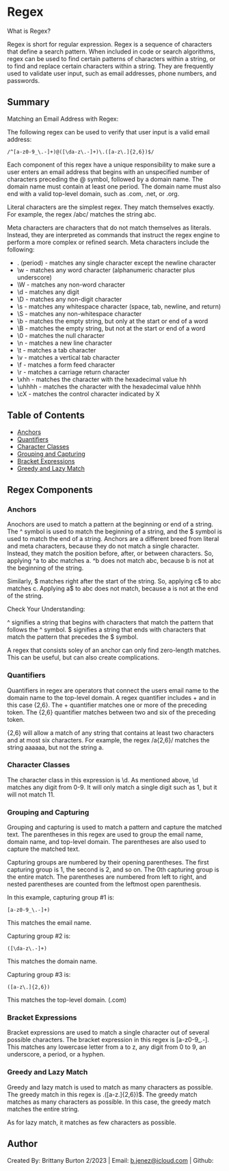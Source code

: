 # Regex

What is Regex?

Regex is short for regular expression. Regex is a sequence of characters that define a search pattern. When included in code or search algorithms, regex can be used to find certain patterns of characters within a string, or to find and replace certain characters within a string. They are frequently used to validate user input, such as email addresses, phone numbers, and passwords.

## Summary

Matching an Email Address with Regex:

The following regex can be used to verify that user input is a valid email address: 
```
/^[a-z0-9_\.-]+)@([\da-z\.-]+)\.([a-z\.]{2,6})$/
```
Each component of this regex have a unique responsibility to make sure a user enters an email address that begins with an unspecified number of characters preceding the @ symbol, followed by a domain name. The domain name must contain at least one period. The domain name must also end with a valid top-level domain, such as .com, .net, or .org.

Literal characters are the simplest regex. They match themselves exactly. For example, the regex /abc/ matches the string abc.

Meta characters are characters that do not match themselves as literals. Instead, they are interpreted as commands that instruct the regex engine to perform a more complex or refined search. Meta characters include the following:

- . (period) - matches any single character except the newline character
- \w - matches any word character (alphanumeric character plus underscore) 
- \W - matches any non-word character
- \d - matches any digit
- \D - matches any non-digit character
- \s - matches any whitespace character (space, tab, newline, and return)
- \S - matches any non-whitespace character
- \b - matches the empty string, but only at the start or end of a word
- \B - matches the empty string, but not at the start or end of a word
- \0 - matches the null character
- \n - matches a new line character
- \t - matches a tab character
- \v - matches a vertical tab character
- \f - matches a form feed character
- \r - matches a carriage return character
- \xhh - matches the character with the hexadecimal value hh
- \uhhhh - matches the character with the hexadecimal value hhhh
- \cX - matches the control character indicated by X

## Table of Contents

- [Anchors](#anchors)
- [Quantifiers](#quantifiers)
- [Character Classes](#character-classes)
- [Grouping and Capturing](#grouping-and-capturing)
- [Bracket Expressions](#bracket-expressions)
- [Greedy and Lazy Match](#greedy-and-lazy-match)

## Regex Components

### Anchors

Anochors are used to match a pattern at the beginning or end of a string. The ^ symbol is used to match the beginning of a string, and the $ symbol is used to match the end of a string. Anchors are a different breed from literal and meta characters, because they do not match a single character. Instead, they match the position before, after, or between characters. So, applying ^a to abc matches a. ^b does not match abc, because b is not at the beginning of the string.

Similarly, $ matches right after the start of the string. So, applying c$ to abc matches c. Applying a$ to abc does not match, because a is not at the end of the string.

Check Your Understanding:

^ signifies a string that begins with characters that match the pattern that follows the ^ symbol.
$ signifies a string that ends with characters that match the pattern that precedes the $ symbol.

A regex that consists soley of an anchor can only find zero-length matches. This can be useful, but can also create complications.

### Quantifiers

Quantifiers in regex are operators that connect the users email name to the domain name to the top-level domain. A regex quantifier includes + and in this case {2,6}. The + quantifier matches one or more of the preceding token. The {2,6} quantifier matches between two and six of the preceding token.

{2,6} will allow a match of any string that contains at least two characters and at most six characters. For example, the regex /a{2,6}/ matches the string aaaaaa, but not the string a.

### Character Classes

The character class in this expression is \d. As mentioned above, \d matches any digit from 0-9. It will only match a single digit such as 1, but it will not match 11.

### Grouping and Capturing

Grouping and capturing is used to match a pattern and capture the matched text. The parentheses in this regex are used to group the email name, domain name, and top-level domain. The parentheses are also used to capture the matched text.

Capturing groups are numbered by their opening parentheses. The first capturing group is 1, the second is 2, and so on. The 0th capturing group is the entire match. The parentheses are numbered from left to right, and nested parentheses are counted from the leftmost open parenthesis.

In this example, capturing group #1 is:
```
[a-z0-9_\.-]+)
```
This matches the email name.

Capturing group #2 is:
```
([\da-z\.-]+)
```
This matches the domain name.

Capturing group #3 is:
```
([a-z\.]{2,6})
```
This matches the top-level domain. (.com)

### Bracket Expressions

Bracket expressions are used to match a single character out of several possible characters. The bracket expression in this regex is [a-z0-9_\.-]. This matches any lowercase letter from a to z, any digit from 0 to 9, an underscore, a period, or a hyphen.

### Greedy and Lazy Match

Greedy and lazy match is used to match as many characters as possible. The greedy match in this regex is \.([a-z\.]{2,6})$. The greedy match matches as many characters as possible. In this case, the greedy match matches the entire string.

As for lazy match, it matches as few characters as possible.

## Author

Created By: Brittany Burton 2/2023 | Email: b.jenez@icloud.com | Github: 
